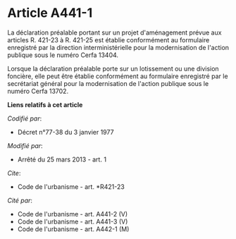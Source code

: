 # Article A441-1

La déclaration préalable portant sur un projet d'aménagement prévue aux articles R. 421-23 à R. 421-25 est établie
conformément au formulaire enregistré par la direction interministérielle pour la modernisation de l'action publique sous le
numéro Cerfa 13404.

Lorsque la déclaration préalable porte sur un lotissement ou une division foncière, elle peut être établie conformément au
formulaire enregistré par le secrétariat général pour la modernisation de l'action publique sous le numéro Cerfa 13702.

**Liens relatifs à cet article**

_Codifié par_:

  - Décret n°77-38 du 3 janvier 1977

_Modifié par_:

  - Arrêté du 25 mars 2013 - art. 1

_Cite_:

  - Code de l'urbanisme - art. *R421-23

_Cité par_:

  - Code de l'urbanisme - art. A441-2 (V)
  - Code de l'urbanisme - art. A441-3 (V)
  - Code de l'urbanisme - art. A442-1 (M)
